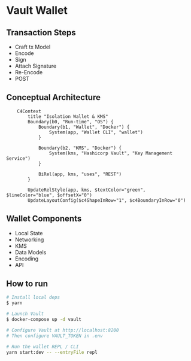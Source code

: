 # Vault Wallet

## Transaction Steps
- Craft tx Model
- Encode
- Sign
- Attach Signature
- Re-Encode
- POST

## Conceptual Architecture

```mermaid
    C4Context
        title "Isolation Wallet & KMS"
        Boundary(b0, "Run-time", "OS") {
            Boundary(b1, "Wallet", "Docker") {
                System(app, "Wallet CLI", "wallet")
            }

            Boundary(b2, "KMS", "Docker") {
                System(kms, "Hashicorp Vault", "Key Management Service")
            }

            BiRel(app, kms, "uses", "REST")
        }

        UpdateRelStyle(app, kms, $textColor="green", $lineColor="blue", $offsetX="0")
        UpdateLayoutConfig($c4ShapeInRow="1", $c4BoundaryInRow="0")

```

## Wallet Components
- Local State
- Networking
- KMS
- Data Models
- Encoding
- API


## How to run

```bash
# Install local deps
$ yarn

# Launch Vault
$ docker-compose up -d vault

# Configure Vault at http://localhost:8200
# Then configure VAULT_TOKEN in .env

# Run the wallet REPL / CLI
yarn start:dev -- --entryFile repl
``` 
